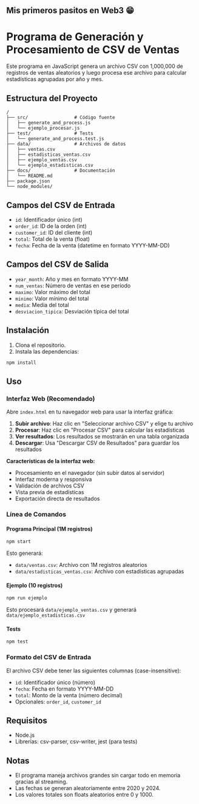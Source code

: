 ## Mis primeros pasitos en Web3 😁

# Programa de Generación y Procesamiento de CSV de Ventas

Este programa en JavaScript genera un archivo CSV con 1,000,000 de registros de ventas aleatorios y luego procesa ese archivo para calcular estadísticas agrupadas por año y mes.

## Estructura del Proyecto

```
/
├── src/                 # Código fuente
│   ├── generate_and_process.js
│   └── ejemplo_procesar.js
├── test/                # Tests
│   └── generate_and_process.test.js
├── data/                # Archivos de datos
│   ├── ventas.csv
│   ├── estadisticas_ventas.csv
│   ├── ejemplo_ventas.csv
│   └── ejemplo_estadisticas.csv
├── docs/                # Documentación
│   └── README.md
├── package.json
└── node_modules/
```

## Campos del CSV de Entrada

- `id`: Identificador único (int)
- `order_id`: ID de la orden (int)
- `customer_id`: ID del cliente (int)
- `total`: Total de la venta (float)
- `fecha`: Fecha de la venta (datetime en formato YYYY-MM-DD)

## Campos del CSV de Salida

- `year_month`: Año y mes en formato YYYY-MM
- `num_ventas`: Número de ventas en ese período
- `maximo`: Valor máximo del total
- `minimo`: Valor mínimo del total
- `media`: Media del total
- `desviacion_tipica`: Desviación típica del total

## Instalación

1. Clona el repositorio.
2. Instala las dependencias:

```bash
npm install
```

## Uso

### Interfaz Web (Recomendado)
Abre `index.html` en tu navegador web para usar la interfaz gráfica:

1. **Subir archivo**: Haz clic en "Seleccionar archivo CSV" y elige tu archivo
2. **Procesar**: Haz clic en "Procesar CSV" para calcular las estadísticas
3. **Ver resultados**: Los resultados se mostrarán en una tabla organizada
4. **Descargar**: Usa "Descargar CSV de Resultados" para guardar los resultados

**Características de la interfaz web:**
- Procesamiento en el navegador (sin subir datos al servidor)
- Interfaz moderna y responsiva
- Validación de archivos CSV
- Vista previa de estadísticas
- Exportación directa de resultados

### Línea de Comandos

#### Programa Principal (1M registros)
```bash
npm start
```

Esto generará:
- `data/ventas.csv`: Archivo con 1M registros aleatorios
- `data/estadisticas_ventas.csv`: Archivo con estadísticas agrupadas

#### Ejemplo (10 registros)
```bash
npm run ejemplo
```

Esto procesará `data/ejemplo_ventas.csv` y generará `data/ejemplo_estadisticas.csv`

#### Tests
```bash
npm test
```

### Formato del CSV de Entrada
El archivo CSV debe tener las siguientes columnas (case-insensitive):
- `id`: Identificador único (número)
- `fecha`: Fecha en formato YYYY-MM-DD
- `total`: Monto de la venta (número decimal)
- Opcionales: `order_id`, `customer_id`

## Requisitos

- Node.js
- Librerías: csv-parser, csv-writer, jest (para tests)

## Notas

- El programa maneja archivos grandes sin cargar todo en memoria gracias al streaming.
- Las fechas se generan aleatoriamente entre 2020 y 2024.
- Los valores totales son floats aleatorios entre 0 y 1000.